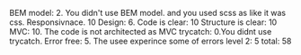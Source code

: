 BEM model: 2. You didn't use BEM model. and you used scss as like it was css.
Responsivnace.  10
Design: 6.
Code is clear: 10
Structure is clear: 10
MVC: 10. The code is not architected as MVC
trycatch: 0.You didnt use trycatch.
Error free: 5. The usee experince some of errors
level 2: 5
total:  58